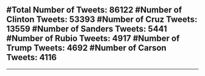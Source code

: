 #Total Number of Tweets: 86122 
#Number of Clinton Tweets: 53393
#Number of Cruz Tweets: 13559
#Number of Sanders Tweets: 5441
#Number of Rubio Tweets: 4917
#Number of Trump Tweets: 4692
#Number of Carson Tweets: 4116
---
---
